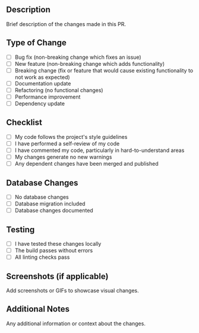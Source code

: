 ## Description

Brief description of the changes made in this PR.

## Type of Change

- [ ] Bug fix (non-breaking change which fixes an issue)
- [ ] New feature (non-breaking change which adds functionality)
- [ ] Breaking change (fix or feature that would cause existing functionality to not work as expected)
- [ ] Documentation update
- [ ] Refactoring (no functional changes)
- [ ] Performance improvement
- [ ] Dependency update

## Checklist

- [ ] My code follows the project's style guidelines
- [ ] I have performed a self-review of my code
- [ ] I have commented my code, particularly in hard-to-understand areas
- [ ] My changes generate no new warnings
- [ ] Any dependent changes have been merged and published

## Database Changes

- [ ] No database changes
- [ ] Database migration included
- [ ] Database changes documented

## Testing

- [ ] I have tested these changes locally
- [ ] The build passes without errors
- [ ] All linting checks pass

## Screenshots (if applicable)

Add screenshots or GIFs to showcase visual changes.

## Additional Notes

Any additional information or context about the changes.
